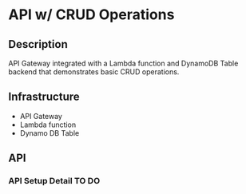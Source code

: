 # API w/ CRUD Operations

## Description
API Gateway integrated with a Lambda function and DynamoDB Table backend that demonstrates basic CRUD operations.  

## Infrastructure
- API Gateway
- Lambda function
- Dynamo DB Table

## API
### API Setup Detail TO DO